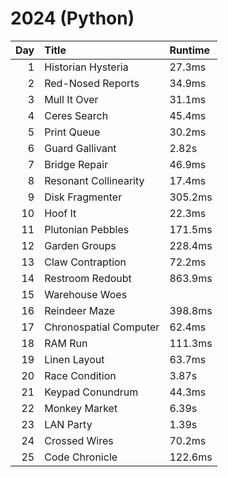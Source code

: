 # 2024 (Python)

| Day  | Title                           | Runtime |
| -:   | :-                              | :-      |
| 1    | Historian Hysteria              | 27.3ms  |
| 2    | Red-Nosed Reports               | 34.9ms  |
| 3    | Mull It Over                    | 31.1ms  |
| 4    | Ceres Search                    | 45.4ms  |
| 5    | Print Queue                     | 30.2ms  |
| 6    | Guard Gallivant                 | 2.82s   |
| 7    | Bridge Repair                   | 46.9ms  |
| 8    | Resonant Collinearity           | 17.4ms  |
| 9    | Disk Fragmenter                 | 305.2ms |
| 10   | Hoof It                         | 22.3ms  |
| 11   | Plutonian Pebbles               | 171.5ms |
| 12   | Garden Groups                   | 228.4ms |
| 13   | Claw Contraption                | 72.2ms  |
| 14   | Restroom Redoubt                | 863.9ms |
| 15   | Warehouse Woes                  |         |
| 16   | Reindeer Maze                   | 398.8ms |
| 17   | Chronospatial Computer          | 62.4ms  |
| 18   | RAM Run                         | 111.3ms |
| 19   | Linen Layout                    | 63.7ms  |
| 20   | Race Condition                  | 3.87s   |
| 21   | Keypad Conundrum                | 44.3ms  |
| 22   | Monkey Market                   | 6.39s   |
| 23   | LAN Party                       | 1.39s   |
| 24   | Crossed Wires                   | 70.2ms  |
| 25   | Code Chronicle                  | 122.6ms |
